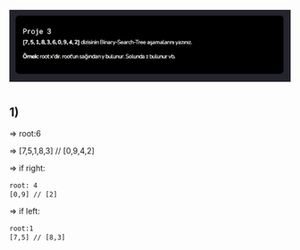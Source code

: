 ![binary](./img/binary.PNG)
#
## 1)

=> root:6

=> [7,5,1,8,3] // [0,9,4,2]

=> if right:
    
    root: 4
    [0,9] // [2]

=> if left:
    
    root:1
    [7,5] // [8,3]